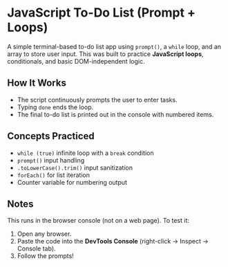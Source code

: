# JavaScript To-Do List (Prompt + Loops)

A simple terminal-based to-do list app using `prompt()`, a `while` loop, and an array to store user input. This was built to practice **JavaScript loops**, conditionals, and basic DOM-independent logic.

## How It Works

- The script continuously prompts the user to enter tasks.
- Typing `done` ends the loop.
- The final to-do list is printed out in the console with numbered items.

## Concepts Practiced

- `while (true)` infinite loop with a `break` condition
- `prompt()` input handling
- `.toLowerCase().trim()` input sanitization
- `forEach()` for list iteration
- Counter variable for numbering output

## Notes

This runs in the browser console (not on a web page). To test it:

1. Open any browser.
2. Paste the code into the **DevTools Console** (right-click → Inspect → Console tab).
3. Follow the prompts!
